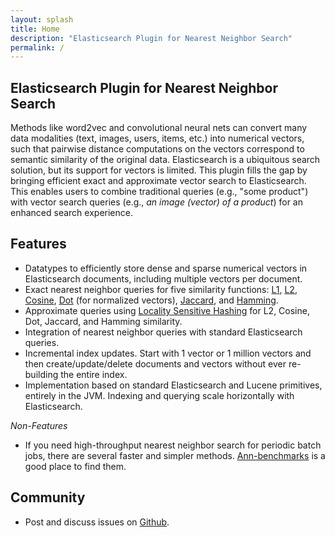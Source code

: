 ```yaml
---
layout: splash
title: Home
description: "Elasticsearch Plugin for Nearest Neighbor Search"
permalink: /
---
```


## Elasticsearch Plugin for Nearest Neighbor Search

Methods like word2vec and convolutional neural nets can convert many data modalities (text, images, users, items, etc.) into numerical vectors, such that pairwise distance computations on the vectors correspond to semantic similarity of the original data.
Elasticsearch is a ubiquitous search solution, but its support for vectors is limited.
This plugin fills the gap by bringing efficient exact and approximate vector search to Elasticsearch.
This enables users to combine traditional queries (e.g., "some product") with vector search queries (e.g., _an image (vector) of a product_) for an enhanced search experience.

## Features

- Datatypes to efficiently store dense and sparse numerical vectors in Elasticsearch documents, including multiple vectors per document.
- Exact nearest neighbor queries for five similarity functions: [L1](https://en.wikipedia.org/wiki/Taxicab_geometry), [L2](https://en.wikipedia.org/wiki/Euclidean_distance), [Cosine](https://en.wikipedia.org/wiki/Cosine_similarity), [Dot](https://en.wikipedia.org/wiki/Dot_product) (for normalized vectors), [Jaccard](https://en.wikipedia.org/wiki/Jaccard_index), and [Hamming](https://en.wikipedia.org/wiki/Hamming_distance).
- Approximate queries using [Locality Sensitive Hashing](https://en.wikipedia.org/wiki/Locality-sensitive_hashing) for L2, Cosine, Dot, Jaccard, and Hamming similarity.
- Integration of nearest neighbor queries with standard Elasticsearch queries.
- Incremental index updates. Start with 1 vector or 1 million vectors and then create/update/delete documents and vectors without ever re-building the entire index.
- Implementation based on standard Elasticsearch and Lucene primitives, entirely in the JVM. Indexing and querying scale horizontally with Elasticsearch.

_Non-Features_

- If you need high-throughput nearest neighbor search for periodic batch jobs, there are several faster and simpler methods. [Ann-benchmarks](https://github.com/erikbern/ann-benchmarks) is a good place to find them.

## Community

- Post and discuss issues on [Github](https://github.com/alexklibisz/elastiknn).

